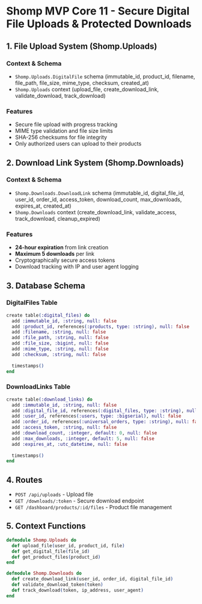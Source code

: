# Shomp MVP Core 11 - Secure Digital File Uploads & Protected Downloads

## 1. File Upload System (Shomp.Uploads)
### Context & Schema
- `Shomp.Uploads.DigitalFile` schema (immutable_id, product_id, filename, file_path, file_size, mime_type, checksum, created_at)
- `Shomp.Uploads` context (upload_file, create_download_link, validate_download, track_download)

### Features
- Secure file upload with progress tracking
- MIME type validation and file size limits
- SHA-256 checksums for file integrity
- Only authorized users can upload to their products

## 2. Download Link System (Shomp.Downloads)
### Context & Schema
- `Shomp.Downloads.DownloadLink` schema (immutable_id, digital_file_id, user_id, order_id, access_token, download_count, max_downloads, expires_at, created_at)
- `Shomp.Downloads` context (create_download_link, validate_access, track_download, cleanup_expired)

### Features
- **24-hour expiration** from link creation
- **Maximum 5 downloads** per link
- Cryptographically secure access tokens
- Download tracking with IP and user agent logging

## 3. Database Schema
### DigitalFiles Table
```elixir
create table(:digital_files) do
  add :immutable_id, :string, null: false
  add :product_id, references(:products, type: :string), null: false
  add :filename, :string, null: false
  add :file_path, :string, null: false
  add :file_size, :bigint, null: false
  add :mime_type, :string, null: false
  add :checksum, :string, null: false
  
  timestamps()
end
```

### DownloadLinks Table
```elixir
create table(:download_links) do
  add :immutable_id, :string, null: false
  add :digital_file_id, references(:digital_files, type: :string), null: false
  add :user_id, references(:users, type: :bigserial), null: false
  add :order_id, references(:universal_orders, type: :string), null: false
  add :access_token, :string, null: false
  add :download_count, :integer, default: 0, null: false
  add :max_downloads, :integer, default: 5, null: false
  add :expires_at, :utc_datetime, null: false
  
  timestamps()
end
```

## 4. Routes
- `POST /api/uploads` - Upload file
- `GET /downloads/:token` - Secure download endpoint
- `GET /dashboard/products/:id/files` - Product file management

## 5. Context Functions
```elixir
defmodule Shomp.Uploads do
  def upload_file(user_id, product_id, file)
  def get_digital_file(file_id)
  def get_product_files(product_id)
end

defmodule Shomp.Downloads do
  def create_download_link(user_id, order_id, digital_file_id)
  def validate_download_token(token)
  def track_download(token, ip_address, user_agent)
end
```


